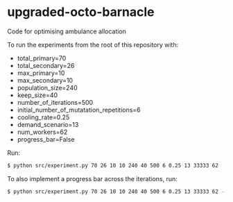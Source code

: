 # upgraded-octo-barnacle
Code for optimising ambulance allocation


To run the experiments from the root of this repository with:

 - total_primary=70
 - total_secondary=26
 - max_primary=10
 - max_secondary=10
 - population_size=240
 - keep_size=40
 - number_of_iterations=500
 - initial_number_of_mutatation_repetitions=6
 - cooling_rate=0.25
 - demand_scenario=13
 - num_workers=62
 - progress_bar=False

Run:

```bash
$ python src/experiment.py 70 26 10 10 240 40 500 6 0.25 13 33333 62
```

To also implement a progress bar across the iterations, run:

```bash
$ python src/experiment.py 70 26 10 10 240 40 500 6 0.25 13 33333 62 --progress_bar
```
